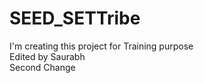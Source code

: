# SEED_SETTribe
I'm creating this project for Training purpose
<br>
Edited by Saurabh
<br>
Second Change